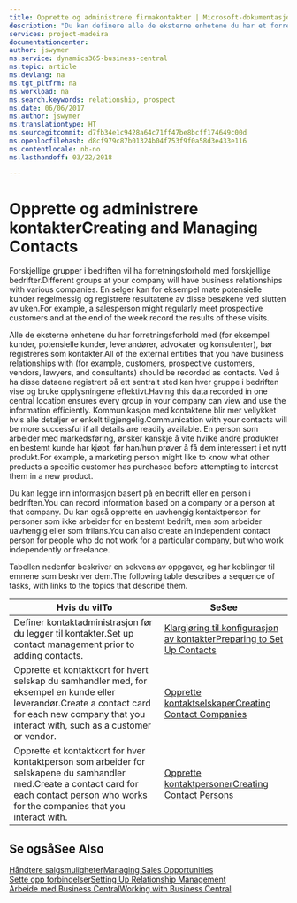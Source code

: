 ```yaml
---
title: Opprette og administrere firmakontakter | Microsoft-dokumentasjon
description: "Du kan definere alle de eksterne enhetene du har et forretningsforhold til (for eksempel prospekter, kunder, leverandører og konsulenter), som kontakter."
services: project-madeira
documentationcenter: 
author: jswymer
ms.service: dynamics365-business-central
ms.topic: article
ms.devlang: na
ms.tgt_pltfrm: na
ms.workload: na
ms.search.keywords: relationship, prospect
ms.date: 06/06/2017
ms.author: jswymer
ms.translationtype: HT
ms.sourcegitcommit: d7fb34e1c9428a64c71ff47be8bcff174649c00d
ms.openlocfilehash: d8cf979c87b01324b04f753f9f0a58d3e433e116
ms.contentlocale: nb-no
ms.lasthandoff: 03/22/2018

---
```

# <a name="creating-and-managing-contacts"></a><span data-ttu-id="21935-103">Opprette og administrere kontakter</span><span class="sxs-lookup"><span data-stu-id="21935-103">Creating and Managing Contacts</span></span>
<span data-ttu-id="21935-104">Forskjellige grupper i bedriften vil ha forretningsforhold med forskjellige bedrifter.</span><span class="sxs-lookup"><span data-stu-id="21935-104">Different groups at your company will have business relationships with various companies.</span></span> <span data-ttu-id="21935-105">En selger kan for eksempel møte potensielle kunder regelmessig og registrere resultatene av disse besøkene ved slutten av uken.</span><span class="sxs-lookup"><span data-stu-id="21935-105">For example, a salesperson might regularly meet prospective customers and at the end of the week record the results of these visits.</span></span>

<span data-ttu-id="21935-106">Alle de eksterne enhetene du har forretningsforhold med (for eksempel kunder, potensielle kunder, leverandører, advokater og konsulenter), bør registreres som kontakter.</span><span class="sxs-lookup"><span data-stu-id="21935-106">All of the external entities that you have business relationships with (for example, customers, prospective customers, vendors, lawyers, and consultants) should be recorded as contacts.</span></span> <span data-ttu-id="21935-107">Ved å ha disse dataene registrert på ett sentralt sted kan hver gruppe i bedriften vise og bruke opplysningene effektivt.</span><span class="sxs-lookup"><span data-stu-id="21935-107">Having this data recorded in one central location ensures every group in your company can view and use the information efficiently.</span></span> <span data-ttu-id="21935-108">Kommunikasjon med kontaktene blir mer vellykket hvis alle detaljer er enkelt tilgjengelig.</span><span class="sxs-lookup"><span data-stu-id="21935-108">Communication with your contacts will be more successful if all details are readily available.</span></span> <span data-ttu-id="21935-109">En person som arbeider med markedsføring, ønsker kanskje å vite hvilke andre produkter en bestemt kunde har kjøpt, før han/hun prøver å få dem interessert i et nytt produkt.</span><span class="sxs-lookup"><span data-stu-id="21935-109">For example, a marketing person might like to know what other products a specific customer has purchased before attempting to interest them in a new product.</span></span>

<span data-ttu-id="21935-110">Du kan legge inn informasjon basert på en bedrift eller en person i bedriften.</span><span class="sxs-lookup"><span data-stu-id="21935-110">You can record information based on a company or a person at that company.</span></span> <span data-ttu-id="21935-111">Du kan også opprette en uavhengig kontaktperson for personer som ikke arbeider for en bestemt bedrift, men som arbeider uavhengig eller som frilans.</span><span class="sxs-lookup"><span data-stu-id="21935-111">You can also create an independent contact person for people who do not work for a particular company, but who work independently or freelance.</span></span>

<span data-ttu-id="21935-112">Tabellen nedenfor beskriver en sekvens av oppgaver, og har koblinger til emnene som beskriver dem.</span><span class="sxs-lookup"><span data-stu-id="21935-112">The following table describes a sequence of tasks, with links to the topics that describe them.</span></span>

| <span data-ttu-id="21935-113">Hvis du vil</span><span class="sxs-lookup"><span data-stu-id="21935-113">To</span></span> | <span data-ttu-id="21935-114">Se</span><span class="sxs-lookup"><span data-stu-id="21935-114">See</span></span> |
| --- | --- |
| <span data-ttu-id="21935-115">Definer kontaktadministrasjon før du legger til kontakter.</span><span class="sxs-lookup"><span data-stu-id="21935-115">Set up contact management prior to adding contacts.</span></span> |[<span data-ttu-id="21935-116">Klargjøring til konfigurasjon av kontakter</span><span class="sxs-lookup"><span data-stu-id="21935-116">Preparing to Set Up Contacts</span></span>](marketing-setup-contacts.md) |
| <span data-ttu-id="21935-117">Opprette et kontaktkort for hvert selskap du samhandler med, for eksempel en kunde eller leverandør.</span><span class="sxs-lookup"><span data-stu-id="21935-117">Create a contact card for each new company that you interact with, such as a customer or vendor.</span></span> |[<span data-ttu-id="21935-118">Opprette kontaktselskaper</span><span class="sxs-lookup"><span data-stu-id="21935-118">Creating Contact Companies</span></span>](marketing-create-contact-companies.md) |
| <span data-ttu-id="21935-119">Opprette et kontaktkort for hver kontaktperson som arbeider for selskapene du samhandler med.</span><span class="sxs-lookup"><span data-stu-id="21935-119">Create a contact card for each contact person who works for the companies that you interact with.</span></span> |[<span data-ttu-id="21935-120">Opprette kontaktpersoner</span><span class="sxs-lookup"><span data-stu-id="21935-120">Creating Contact Persons</span></span>](marketing-create-contact-persons.md) |

## <a name="see-also"></a><span data-ttu-id="21935-121">Se også</span><span class="sxs-lookup"><span data-stu-id="21935-121">See Also</span></span>
[<span data-ttu-id="21935-122">Håndtere salgsmuligheter</span><span class="sxs-lookup"><span data-stu-id="21935-122">Managing Sales Opportunities</span></span>](marketing-manage-sales-opportunities.md)  
[<span data-ttu-id="21935-123">Sette opp forbindelser</span><span class="sxs-lookup"><span data-stu-id="21935-123">Setting Up Relationship Management</span></span>](marketing-setup-marketing.md)  
[<span data-ttu-id="21935-124">Arbeide med Business Central</span><span class="sxs-lookup"><span data-stu-id="21935-124">Working with Business Central</span></span>](ui-work-product.md)  

